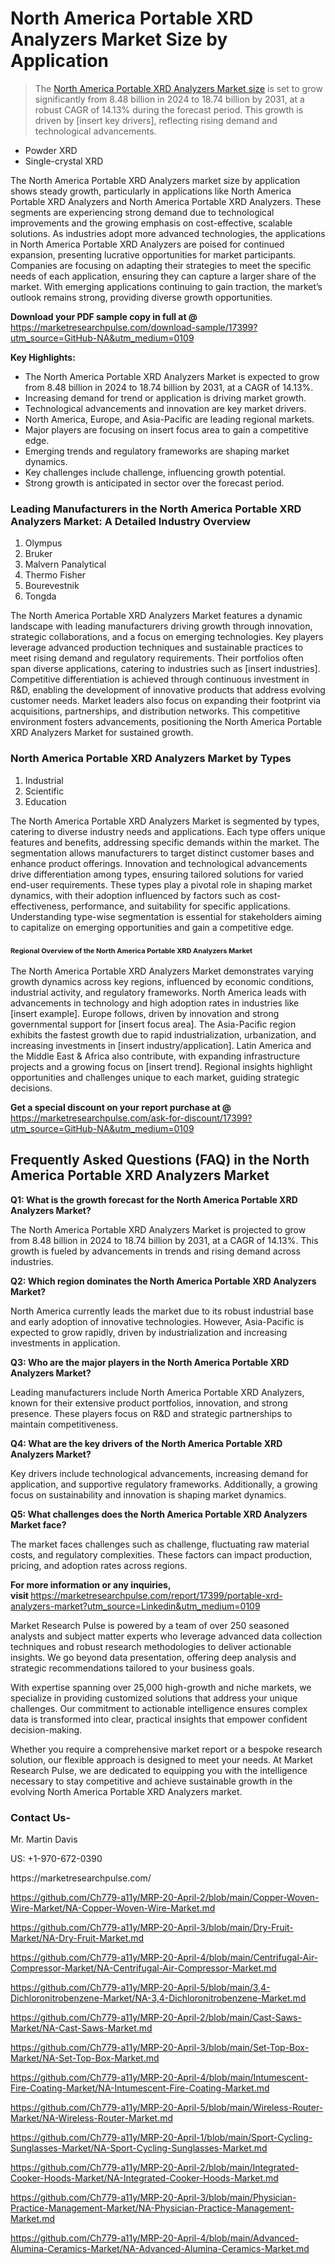 <h1>North America Portable XRD Analyzers Market&nbsp;Size by Application</h1><blockquote><p>The <a href="https://marketresearchpulse.com/download-sample/17399?utm_source=GitHub-NA&amp;utm_medium=0109">North America Portable XRD Analyzers Market size</a> is set to grow significantly from 8.48 billion in 2024 to 18.74 billion by 2031, at a robust CAGR of 14.13% during the forecast period. This growth is driven by [insert key drivers], reflecting rising demand and technological advancements.</p></blockquote><ul><li>Powder XRD<li> Single-crystal XRD</li></ul><p>The North America Portable XRD Analyzers market size by application shows steady growth, particularly in applications like North America Portable XRD Analyzers and North America Portable XRD Analyzers. These segments are experiencing strong demand due to technological improvements and the growing emphasis on cost-effective, scalable solutions. As industries adopt more advanced technologies, the applications in North America Portable XRD Analyzers are poised for continued expansion, presenting lucrative opportunities for market participants. Companies are focusing on adapting their strategies to meet the specific needs of each application, ensuring they can capture a larger share of the market. With emerging applications continuing to gain traction, the market’s outlook remains strong, providing diverse growth opportunities.</p><p><strong>Download your PDF sample copy in full at @ </strong><a href="https://marketresearchpulse.com/download-sample/17399?utm_source=GitHub-NA&amp;utm_medium=0109">https://marketresearchpulse.com/download-sample/17399?utm_source=GitHub-NA&amp;utm_medium=0109</a></p><p><strong>Key Highlights: </strong></p><ul><li>The North America Portable XRD Analyzers Market is expected to grow from 8.48 billion in 2024 to 18.74 billion by 2031, at a CAGR of 14.13%.</li><li>Increasing demand for trend or application is driving market growth.</li><li>Technological advancements and innovation are key market drivers.</li><li>North America, Europe, and Asia-Pacific are leading regional markets.</li><li>Major players are focusing on insert focus area to gain a competitive edge.</li><li>Emerging trends and regulatory frameworks are shaping market dynamics.</li><li>Key challenges include challenge, influencing growth potential.</li><li>Strong growth is anticipated in sector over the forecast period.</li></ul><h3>Leading Manufacturers in the North America Portable XRD Analyzers Market: A Detailed Industry Overview</h3><ol><li>Olympus</li><li>Bruker</li><li>Malvern Panalytical</li><li>Thermo Fisher</li><li>Bourevestnik</li><li>Tongda</li></ol><div class="flex max-w-full flex-col flex-grow"><div class="min-h-8 text-message flex w-full flex-col items-end gap-2 whitespace-normal break-words [.text-message+&amp;]:mt-5" dir="auto" data-message-author-role="assistant" data-message-id="fd8432e4-4910-450d-b182-61b7bfb0a01f" data-message-model-slug="gpt-4o"><div class="flex w-full flex-col gap-1 empty:hidden first:pt-[3px]"><div class="markdown prose w-full break-words dark:prose-invert light"><p>The North America Portable XRD Analyzers Market features a dynamic landscape with leading manufacturers driving growth through innovation, strategic collaborations, and a focus on emerging technologies. Key players leverage advanced production techniques and sustainable practices to meet rising demand and regulatory requirements. Their portfolios often span diverse applications, catering to industries such as [insert industries]. Competitive differentiation is achieved through continuous investment in R&amp;D, enabling the development of innovative products that address evolving customer needs. Market leaders also focus on expanding their footprint via acquisitions, partnerships, and distribution networks. This competitive environment fosters advancements, positioning the North America Portable XRD Analyzers Market for sustained growth.</p></div></div></div></div><h3>North America Portable XRD Analyzers Market by Types</h3><ol><li>Industrial<li> Scientific<li> Education</li></ol><div class="flex max-w-full flex-col flex-grow"><div class="min-h-8 text-message flex w-full flex-col items-end gap-2 whitespace-normal break-words [.text-message+&amp;]:mt-5" dir="auto" data-message-author-role="assistant" data-message-id="084470be-0bb7-4664-bddf-5156b4f41249" data-message-model-slug="gpt-4o-mini"><div class="flex w-full flex-col gap-1 empty:hidden first:pt-[3px]"><div class="markdown prose w-full break-words dark:prose-invert light"><p>The North America Portable XRD Analyzers Market is segmented by types, catering to diverse industry needs and applications. Each type offers unique features and benefits, addressing specific demands within the market. The segmentation allows manufacturers to target distinct customer bases and enhance product offerings. Innovation and technological advancements drive differentiation among types, ensuring tailored solutions for varied end-user requirements. These types play a pivotal role in shaping market dynamics, with their adoption influenced by factors such as cost-effectiveness, performance, and suitability for specific applications. Understanding type-wise segmentation is essential for stakeholders aiming to capitalize on emerging opportunities and gain a competitive edge.</p></div></div></div></div><h3><span style="font-size: 11px;">Regional Overview of the North America Portable XRD Analyzers Market</span></h3><div class="flex max-w-full flex-col flex-grow"><div class="min-h-8 text-message flex w-full flex-col items-end gap-2 whitespace-normal break-words [.text-message+&amp;]:mt-5" dir="auto" data-message-author-role="assistant" data-message-id="e9038762-ce64-4e30-91c9-9bd413514231" data-message-model-slug="gpt-4o-mini"><div class="flex w-full flex-col gap-1 empty:hidden first:pt-[3px]"><div class="markdown prose w-full break-words dark:prose-invert light"><p>The North America Portable XRD Analyzers Market demonstrates varying growth dynamics across key regions, influenced by economic conditions, industrial activity, and regulatory frameworks. North America leads with advancements in technology and high adoption rates in industries like [insert example]. Europe follows, driven by innovation and strong governmental support for [insert focus area]. The Asia-Pacific region exhibits the fastest growth due to rapid industrialization, urbanization, and increasing investments in [insert industry/application]. Latin America and the Middle East &amp; Africa also contribute, with expanding infrastructure projects and a growing focus on [insert trend]. Regional insights highlight opportunities and challenges unique to each market, guiding strategic decisions.</p></div></div></div></div><p><strong>Get a special discount on your report purchase at @ </strong><a href="https://marketresearchpulse.com/ask-for-discount/17399?utm_source=GitHub-NA&amp;utm_medium=0109">https://marketresearchpulse.com/ask-for-discount/17399?utm_source=GitHub-NA&amp;utm_medium=0109</a></p><h2>Frequently Asked Questions (FAQ) in the North America Portable XRD Analyzers Market</h2><p><strong>Q1: What is the growth forecast for the North America Portable XRD Analyzers Market?</strong></p><p>The North America Portable XRD Analyzers Market is projected to grow from 8.48 billion in 2024 to 18.74 billion by 2031, at a CAGR of 14.13%. This growth is fueled by advancements in trends and rising demand across industries.</p><p><strong>Q2: Which region dominates the North America Portable XRD Analyzers Market?</strong></p><p>North America currently leads the market due to its robust industrial base and early adoption of innovative technologies. However, Asia-Pacific is expected to grow rapidly, driven by industrialization and increasing investments in application.</p><p><strong>Q3: Who are the major players in the North America Portable XRD Analyzers Market?</strong></p><p>Leading manufacturers include North America Portable XRD Analyzers, known for their extensive product portfolios, innovation, and strong presence. These players focus on R&amp;D and strategic partnerships to maintain competitiveness.</p><p><strong>Q4: What are the key drivers of the North America Portable XRD Analyzers Market?</strong></p><p>Key drivers include technological advancements, increasing demand for application, and supportive regulatory frameworks. Additionally, a growing focus on sustainability and innovation is shaping market dynamics.</p><p><strong>Q5: What challenges does the North America Portable XRD Analyzers Market face?</strong></p><p>The market faces challenges such as challenge, fluctuating raw material costs, and regulatory complexities. These factors can impact production, pricing, and adoption rates across regions.</p><p><strong>For more information or any inquiries, visit&nbsp;</strong><a href="https://marketresearchpulse.com/report/17399/portable-xrd-analyzers-market?utm_source=Linkedin&utm_medium=0109">https://marketresearchpulse.com/report/17399/portable-xrd-analyzers-market?utm_source=Linkedin&utm_medium=0109</a></p><p>Market Research Pulse is powered by a team of over 250 seasoned analysts and subject matter experts who leverage advanced data collection techniques and robust research methodologies to deliver actionable insights. We go beyond data presentation, offering deep analysis and strategic recommendations tailored to your business goals.</p><p>With expertise spanning over 25,000 high-growth and niche markets, we specialize in providing customized solutions that address your unique challenges. Our commitment to actionable intelligence ensures complex data is transformed into clear, practical insights that empower confident decision-making.</p><p>Whether you require a comprehensive market report or a bespoke research solution, our flexible approach is designed to meet your needs. At Market Research Pulse, we are dedicated to equipping you with the intelligence necessary to stay competitive and achieve sustainable growth in the evolving North America Portable XRD Analyzers market.</p><h3><strong>Contact Us-</strong></h3><p>Mr. Martin Davis</p><p>US: +1-970-672-0390</p><p>https://marketresearchpulse.com/</p><p><a href="https://github.com/Ch779-a11y/MRP-20-April-2/blob/main/Copper-Woven-Wire-Market/NA-Copper-Woven-Wire-Market.md">https://github.com/Ch779-a11y/MRP-20-April-2/blob/main/Copper-Woven-Wire-Market/NA-Copper-Woven-Wire-Market.md</a></p><p><a href="https://github.com/Ch779-a11y/MRP-20-April-3/blob/main/Dry-Fruit-Market/NA-Dry-Fruit-Market.md">https://github.com/Ch779-a11y/MRP-20-April-3/blob/main/Dry-Fruit-Market/NA-Dry-Fruit-Market.md</a></p><p><a href="https://github.com/Ch779-a11y/MRP-20-April-4/blob/main/Centrifugal-Air-Compressor-Market/NA-Centrifugal-Air-Compressor-Market.md">https://github.com/Ch779-a11y/MRP-20-April-4/blob/main/Centrifugal-Air-Compressor-Market/NA-Centrifugal-Air-Compressor-Market.md</a></p><p><a href="https://github.com/Ch779-a11y/MRP-20-April-5/blob/main/3,4-Dichloronitrobenzene-Market/NA-3,4-Dichloronitrobenzene-Market.md">https://github.com/Ch779-a11y/MRP-20-April-5/blob/main/3,4-Dichloronitrobenzene-Market/NA-3,4-Dichloronitrobenzene-Market.md</a></p><p><a href="https://github.com/Ch779-a11y/MRP-20-April-2/blob/main/Cast-Saws-Market/NA-Cast-Saws-Market.md">https://github.com/Ch779-a11y/MRP-20-April-2/blob/main/Cast-Saws-Market/NA-Cast-Saws-Market.md</a></p><p><a href="https://github.com/Ch779-a11y/MRP-20-April-3/blob/main/Set-Top-Box-Market/NA-Set-Top-Box-Market.md">https://github.com/Ch779-a11y/MRP-20-April-3/blob/main/Set-Top-Box-Market/NA-Set-Top-Box-Market.md</a></p><p><a href="https://github.com/Ch779-a11y/MRP-20-April-4/blob/main/Intumescent-Fire-Coating-Market/NA-Intumescent-Fire-Coating-Market.md">https://github.com/Ch779-a11y/MRP-20-April-4/blob/main/Intumescent-Fire-Coating-Market/NA-Intumescent-Fire-Coating-Market.md</a></p><p><a href="https://github.com/Ch779-a11y/MRP-20-April-5/blob/main/Wireless-Router-Market/NA-Wireless-Router-Market.md">https://github.com/Ch779-a11y/MRP-20-April-5/blob/main/Wireless-Router-Market/NA-Wireless-Router-Market.md</a></p><p><a href="https://github.com/Ch779-a11y/MRP-20-April-1/blob/main/Sport-Cycling-Sunglasses-Market/NA-Sport-Cycling-Sunglasses-Market.md">https://github.com/Ch779-a11y/MRP-20-April-1/blob/main/Sport-Cycling-Sunglasses-Market/NA-Sport-Cycling-Sunglasses-Market.md</a></p><p><a href="https://github.com/Ch779-a11y/MRP-20-April-2/blob/main/Integrated-Cooker-Hoods-Market/NA-Integrated-Cooker-Hoods-Market.md">https://github.com/Ch779-a11y/MRP-20-April-2/blob/main/Integrated-Cooker-Hoods-Market/NA-Integrated-Cooker-Hoods-Market.md</a></p><p><a href="https://github.com/Ch779-a11y/MRP-20-April-3/blob/main/Physician-Practice-Management-Market/NA-Physician-Practice-Management-Market.md">https://github.com/Ch779-a11y/MRP-20-April-3/blob/main/Physician-Practice-Management-Market/NA-Physician-Practice-Management-Market.md</a></p><p><a href="https://github.com/Ch779-a11y/MRP-20-April-4/blob/main/Advanced-Alumina-Ceramics-Market/NA-Advanced-Alumina-Ceramics-Market.md">https://github.com/Ch779-a11y/MRP-20-April-4/blob/main/Advanced-Alumina-Ceramics-Market/NA-Advanced-Alumina-Ceramics-Market.md</a></p>
